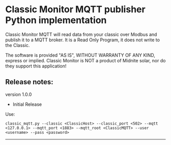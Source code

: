 
<h1>Classic Monitor MQTT publisher Python implementation</h1>


<p>
Classic Monitor MQTT will read data from your classic over Modbus and publish it to a MQTT broker. It is a Read Only Program, it does not write to the Classic.

The software is provided "AS IS", WITHOUT WARRANTY OF ANY KIND, express or implied.
Classic Monitor is NOT a product of Midnite solar, nor do they support this application!
</p>

Release notes:
-----------------
version 1.0.0

<ul>
<li>Initial Release</li>
</ul>

Use: <p>
`classic_mqtt.py --classic <ClassicHost> --classic_port <502> --mqtt <127.0.0.1> --mqtt_port <1883> --mqtt_root <ClassicMQTT> --user <username> --pass <password>`

-----------------
